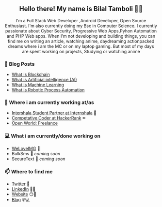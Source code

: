 <h2 align="center">Hello there! My name is Bilal Tamboli 👋🤓</h2>
<p align="center">I'm a Full Stack Web Developer ,Android Developer, Open Source Enthusiast.
I'm also currently doing my Bsc in Computer Science.
I currently passionate about Cyber Security, Progressive Web Apps,Pyhon Automation and PHP Web apps.
When I'm not developing and building things, you can find me on writing an article, watching anime, daydreaming actionpacked dreams where i am the MC or on my laptop gaming. But most of my days are spent working on projects, Studying or watching anime</p>

### 📰 Blog Posts
<!-- BLOG-POST-LIST:START -->

- [What is Blockchain](https://bilaltamboli.tech/)
- [What is Artificial intelligence (AI)](https://bilaltamboli.tech/)
- [What is Machine Learning](https://bilaltamboli.tech/)
- [What is Robotic Process Automation](https://bilaltamboli.tech/)

<!-- BLOG-POST-LIST:END -->

### 💼 Where i am currently working at/as
- [Intershala Student Partner at Internshala](https://internshala.com/) 💼 
- [Competative Coder at HackerRank](https://hackerrank.com) ✒
- [Open World: Freelance](https://bilaltamboli.com)

### 💻 What i am currently/done working on
- [WeLoveIMG](https://github.com/imbilaltamboli/weloveimg.git)  🚀
- BulkSms  🚀 *coming soon*
- SecureText  🚀 *coming soon*

### 📫 Where to find me
- [Twitter](https://twitter.com/imbilaltamboli) 🐤
- [LinkedIn](https://www.linkedin.com/in/bilalnashirtamboli) 👨💼
- [Website](https://bilaltamboli.com) 😏🔗
- [Blog](https://bilaltamboli.tech) 🤓💻
